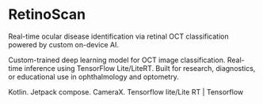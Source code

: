 # RetinoScan

Real-time ocular disease identification via retinal OCT classification powered by custom on-device AI.

Custom-trained deep learning model for OCT image classification.
Real-time inference using TensorFlow Lite/LiteRT.
Built for research, diagnostics, or educational use in ophthalmology and optometry.

Kotlin. Jetpack compose. CameraX.
Tensorflow lite/Lite RT | Tensorflow
